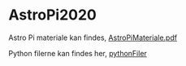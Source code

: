# AstroPi2020

Astro Pi materiale kan findes, [AstroPiMateriale.pdf](AstroPiMateriale.pdf)

Python filerne kan findes her, [pythonFiler](pythonFiler)
